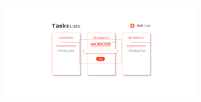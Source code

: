 
![](https://github.com/Padfoot-dev/PREPBYTES-ASSIGNMENT-2/blob/main/Page%20-%204/Screenshot%20(57).png)
